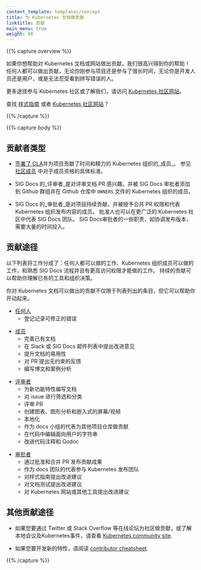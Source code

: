 ```yaml
---
content_template: templates/concept
title: 为 Kubernetes 文档做贡献
linktitle: 贡献
main_menu: true
weight: 80
---
```


<!--
---
content_template: templates/concept
title: Contribute to Kubernetes docs
linktitle: Contribute
main_menu: true
weight: 80
---
-->

{{% capture overview %}}

<!--
If you would like to help contribute to the Kubernetes documentation or website,
we're happy to have your help! Anyone can contribute, whether you're new to the
project or you've been around a long time, and whether you self-identify as a
developer, an end user, or someone who just can't stand seeing typos.
-->

如果你想帮助对 Kubernetes 文档或网站做出贡献，我们很高兴得到你的帮助！
任何人都可以做出贡献，无论你刚参与项目还是参与了很长时间，无论你是开发人员还是用户，或是无法忍受看到拼写错误的人。

<!--
For more ways to get involved in the Kubernetes community or to learn about us,
also visit the [Kubernetes community site](/community/).
-->

更多途径参与 Kubernetes 社区或了解我们，请访问 [Kubernetes 社区网站](/community/)。

<!--
Looking for the [style guide](/docs/contribute/style/style-guide/) or the
[Kubernetes Community site](/community/)?
-->

查找 [样式指南](/docs/contribute/style/style-guide/) 或者 [Kubernetes 社区网站](/community/)？

{{% /capture %}}

{{% capture body %}}

<!--
## Types of contributor
-->

## 贡献者类型

<!--
- A _member_ of the Kubernetes organization has [signed the CLA](/docs/contribute/start#sign-the-cla)
  and contributed some time and effort to the project. See
  [Community membership](https://github.com/kubernetes/community/blob/master/community-membership.md)
  for specific criteria for membership.
-->

- [签署了 CLA](/docs/contribute/start#sign-the-cla)并为项目贡献了时间和精力的 Kubernetes 组织的_成员_。
  参见 [社区成员](https://github.com/kubernetes/community/blob/master/community-membership.md) 中对于成员资格的具体标准。

<!--
- A SIG Docs _reviewer_ is a member of the Kubernetes organization who has
  expressed interest in reviewing documentation pull requests and who has been
  added to the appropriate Github group and `OWNERS` files in the Github
  repository, by a SIG Docs Approver.
-->

- SIG Docs 的_评审者_是对评审文档 PR 感兴趣，并被 SIG Docs 审批者添加到 Github 群组并在 Github 仓库中 `OWNERS` 文件的 Kubernetes 组织的成员。

<!--
- A SIG Docs _approver_ is a member in good standing who has shown a continued
  commitment to the project and is granted the ability to merge pull requests
  and thus to publish content on behalf of the Kubernetes organization.
  Approvers can also represent SIG Docs in the larger Kubernetes community.
  Some of the duties of a SIG Docs approver, such as coordinating a release,
  require a significant time commitment.
-->

- SIG Docs 的_审批者_是对项目持续贡献，并被授予合并 PR 权限和代表 Kubernetes 组织发布内容的成员。
  批准人也可以在更广泛的 Kubernetes 社区中代表 SIG Docs 团队。
  SIG Docs审批者的一些职责，如协调发布版本，需要大量的时间投入。

<!--
## Ways to contribute
-->

## 贡献途径

<!--
This list is divided into things anyone can do, things Kubernetes organization
members can do, and things that require a higher level of access and familiarity
with SIG Docs processes. Contributing consistently over time can help you
understand some of the tooling and organizational decisions that have already
been made.
-->

以下列表将工作分成了：任何人都可以做的工作、Kubernetes 组织成员可以做的工作，和熟悉 SIG Docs 流程并且有更高访问权限才能做的工作。
持续的贡献可以帮助你理解已有的工具和组织决策。

<!--
This is not an exhaustive list of ways you can contribute to the Kubernetes
documentation, but it should help you get started.
-->

你对 Kubernetes 文档可以做出的贡献不仅限于列表列出的条目，但它可以帮助你开动起来。

<!--
- [Anyone](/docs/contribute/start/)
  - File actionable bugs
-->

- [任何人](/docs/contribute/start/)
  - 登记记录可修正的错误

<!--
- [Member](/docs/contribute/start/)
  - Improve existing docs
  - Bring up ideas for improvement on Slack or SIG docs mailing list
  - Improve docs accessibility
  - Provide non-binding feedback on PRs
  - Write a blog post or case study
-->

- [成员](/docs/contribute/start/)
  - 完善已有文档
  - 在 Slack 或 SIG Docs 邮件列表中提出改进意见
  - 提升文档的易用性
  - 对 PR 提出无约束的反馈
  - 编写博文和案例分析

<!--
- [Reviewer](/docs/contribute/intermediate/)
  - Document new features
  - Triage and categorize issues
  - Review PRs
  - Create diagrams, graphics assets, and embeddable screencasts / videos
  - Localization
  - Contribute to other repos as a docs representative
  - Edit user-facing strings in code
  - Improve code comments, Godoc
-->

- [评审者](/docs/contribute/intermediate/)
  - 为新功能特性编写文档
  - 对 issue 进行筛选和分类
  - 评审 PR
  - 创建图表、图形分析和嵌入式的屏幕/视频
  - 本地化
  - 作为 docs 小组的代表为其他项目仓库做贡献
  - 在代码中编辑面向用户的字符串
  - 改进代码注释和 Godoc

<!--
- [Approver](/docs/contribute/advanced/)
  - Publish contributor content by approving and merging PRs
  - Participate in a Kubernetes release team as a docs representative
  - Propose improvements to the style guide
  - Propose improvements to docs tests
  - Propose improvements to the Kubernetes website or other tooling
-->

- [审批者](/docs/contribute/advanced/)
  - 通过批准和合并 PR 发布贡献成果
  - 作为 docs 团队的代表参与 Kubernetes 发布团队
  - 对样式指南提出改进建议
  - 对文档测试提出改进建议
  - 对 Kubernetes 网站或其他工具提出改进建议

<!--
## Additional ways to contribute
-->

## 其他贡献途径

<!--
- To contribute to the Kubernetes community through online forums like Twitter or Stack Overflow, or learn about local meetups and Kubernetes events, visit the [Kubernetes community site](/community/).
-->

- 如果您要通过 Twitter 或 Stack Overflow 等在线论坛为社区做贡献，或了解本地会议及Kubernetes事件，请查看 [Kubernetes community site](/community/).

<!--
- To contribute to feature development, read the [contributor cheatsheet](https://github.com/kubernetes/community/tree/master/contributors/guide/contributor-cheatsheet) to get started.
-->

- 如果您要开发新的特性，请阅读 [contributor cheatsheet](https://github.com/kubernetes/community/tree/master/contributors/guide/contributor-cheatsheet).

{{% /capture %}}

